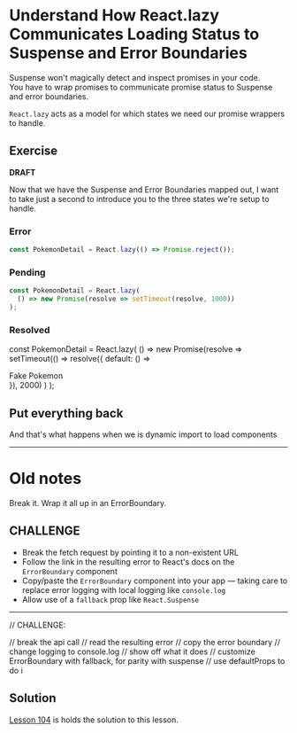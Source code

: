 # Understand How React.lazy Communicates Loading Status to Suspense and Error Boundaries

Suspense won't magically detect and inspect promises in your code.  
You have to wrap promises to communicate promise status to Suspense and error boundaries.

`React.lazy` acts as a model for which states we need our promise wrappers to handle.

## Exercise

**DRAFT**

Now that we have the Suspense and Error Boundaries mapped out,
I want to take just a second to introduce you to the three states we're setup to handle.

### Error

```js
const PokemonDetail = React.lazy(() => Promise.reject());
```

### Pending

```js
const PokemonDetail = React.lazy(
  () => new Promise(resolve => setTimeout(resolve, 1000))
);
```

### Resolved

const PokemonDetail = React.lazy(
() =>
new Promise(resolve =>
setTimeout(() => resolve({ default: () => <div>Fake Pokemon</div> }), 2000)
)
);

## Put everything back

And that's what happens when we is dynamic import to load components

---

# Old notes

Break it.
Wrap it all up in an ErrorBoundary.

## CHALLENGE

- Break the fetch request by pointing it to a non-existent URL
- Follow the link in the resulting error to React's docs on the `ErrorBoundary` component
- Copy/paste the `ErrorBoundary` component into your app — taking care to replace error logging with local logging like `console.log`
- Allow use of a `fallback` prop like `React.Suspense`

---

// CHALLENGE:

// break the api call
// read the resulting error
// copy the error boundary
// change logging to console.log
// show off what it does
// customize ErrorBoundary with fallback, for parity with suspense
// use defaultProps to do i

## Solution

[Lesson 104](../104) is holds the solution to this lesson.
